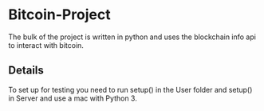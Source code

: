 # Bitcoin-Project

The bulk of the project is written in python and uses the blockchain info api to interact with bitcoin.

## Details
To set up for testing you need to run setup() in the User folder and setup() in Server and use a mac with Python 3.
